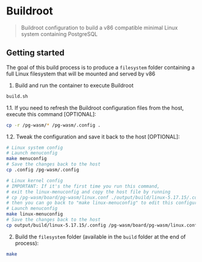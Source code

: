 # Buildroot

> Buildroot configuration to build a v86 compatible minimal Linux system containing PostgreSQL

## Getting started

The goal of this build process is to produce a `filesystem` folder containing a full Linux filesystem that will be mounted and served by v86

1. Build and run the container to execute Buildroot

```bash
build.sh
```

  1.1. If you need to refresh the Buildroot configuration files from the host, execute this command [OPTIONAL]:

  ```bash
  cp -r /pg-wasm/* /pg-wasm/.config .
  ```

  1.2. Tweak the configuration and save it back to the host [OPTIONAL]:

  ```bash
  # Linux system config
  # Launch menuconfig
  make menuconfig
  # Save the changes back to the host
  cp .config /pg-wasm/.config

  # Linux kernel config
  # IMPORTANT: If it's the first time you run this command,
  # exit the linux-menuconfig and copy the host file by running
  # cp /pg-wasm/board/pg-wasm/linux.conf ./output/build/linux-5.17.15/.config
  # then you can go back to "make linux-menuconfig" to edit this configuration
  # Launch menuconfig
  make linux-menuconfig
  # Save the changes back to the host
  cp output/build/linux-5.17.15/.config /pg-wasm/board/pg-wasm/linux.conf
  ```

2. Build the `filesystem` folder (available in the `build` folder at the end of process):

```bash
make
```